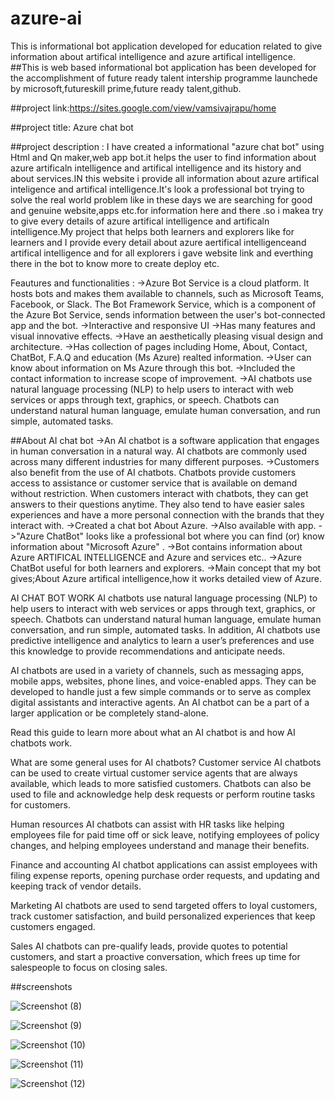 # azure-ai

This is informational bot application developed for education related to give information about artifical intelligence and azure artifical intelligence. ##This is web based informational bot application has been developed for the accomplishment of future ready talent intership programme launchede by microsoft,futureskill prime,future ready talent,github.

##project link:https://sites.google.com/view/vamsivajrapu/home

##project title: Azure chat bot

##project description : I have created a informational "azure chat bot" using Html and Qn maker,web app bot.it helps the user to find information about azure artificaln intelligence and artifical intelligence and its history and about services.IN this website i provide all information about azure artifical inteligence and artifical intelligence.It's look a professional bot trying to solve the real world problem like in these days we are searching for good and genuine website,apps etc.for information here and there .so i makea try to give every details of azure artifical intelligence and artificaln intelligence.My project that helps both learners and explorers like for learners and I provide every detail about azure aertifical intelligenceand artifical intelligence and for all explorers i gave website link and everthing there in the bot to know more to create deploy etc.

Feautures and functionalities :
->Azure Bot Service is a cloud platform. It hosts bots and makes them available to channels, such as Microsoft Teams, Facebook, or Slack. The Bot Framework Service, which is a component of the Azure Bot Service, sends information between the user's bot-connected app and the bot. ->Interactive and responsive UI ->Has many features and visual innovative effects. ->Have an aesthetically pleasing visual design and architecture. ->Has collection of pages including Home, About, Contact, ChatBot, F.A.Q and education (Ms Azure) realted information. ->User can know about information on Ms Azure through this bot. ->Included the contact information to increase scope of improvement. ->AI chatbots use natural language processing (NLP) to help users to interact with web services or apps through text, graphics, or speech. Chatbots can understand natural human language, emulate human conversation, and run simple, automated tasks.

##About AI chat bot ->An AI chatbot is a software application that engages in human conversation in a natural way. AI chatbots are commonly used across many different industries for many different purposes. ->Customers also benefit from the use of AI chatbots. Chatbots provide customers access to assistance or customer service that is available on demand without restriction. When customers interact with chatbots, they can get answers to their questions anytime. They also tend to have easier sales experiences and have a more personal connection with the brands that they interact with. ->Created a chat bot About Azure. ->Also available with app. ->"Azure ChatBot" looks like a professional bot where you can find (or) know information about "Microsoft Azure" . ->Bot contains information about Azure ARTIFICAL INTELLIGENCE and Azure and services etc.. ->Azure ChatBot useful for both learners and explorers. ->Main concept that my bot gives;About Azure artifical intelligence,how it works detailed view of Azure.

AI CHAT BOT WORK
AI chatbots use natural language processing (NLP) to help users to interact with web services or apps through text, graphics, or speech. Chatbots can understand natural human language, emulate human conversation, and run simple, automated tasks. In addition, AI chatbots use predictive intelligence and analytics to learn a user’s preferences and use this knowledge to provide recommendations and anticipate needs.

AI chatbots are used in a variety of channels, such as messaging apps, mobile apps, websites, phone lines, and voice-enabled apps. They can be developed to handle just a few simple commands or to serve as complex digital assistants and interactive agents. An AI chatbot can be a part of a larger application or be completely stand-alone.

Read this guide to learn more about what an AI chatbot is and how AI chatbots work.

What are some general uses for AI chatbots?
Customer service AI chatbots can be used to create virtual customer service agents that are always available, which leads to more satisfied customers. Chatbots can also be used to file and acknowledge help desk requests or perform routine tasks for customers.

Human resources AI chatbots can assist with HR tasks like helping employees file for paid time off or sick leave, notifying employees of policy changes, and helping employees understand and manage their benefits.

Finance and accounting AI chatbot applications can assist employees with filing expense reports, opening purchase order requests, and updating and keeping track of vendor details.

Marketing AI chatbots are used to send targeted offers to loyal customers, track customer satisfaction, and build personalized experiences that keep customers engaged.

Sales AI chatbots can pre-qualify leads, provide quotes to potential customers, and start a proactive conversation, which frees up time for salespeople to focus on closing sales.


##screenshots

![Screenshot (8)](https://user-images.githubusercontent.com/115892625/195999662-95c89225-de05-4e2e-9c39-a72a1084bbba.png)

![Screenshot (9)](https://user-images.githubusercontent.com/115892625/195999666-8bdfa4b2-27e2-4a02-a8f2-823eca4cceaa.png)

![Screenshot (10)](https://user-images.githubusercontent.com/115892625/195999670-e0307906-d031-4af3-b810-4d8d29e2ddc3.png)

![Screenshot (11)](https://user-images.githubusercontent.com/115892625/195999673-0d7651ff-7ff9-4413-b198-e3a2860e56d7.png)

![Screenshot (12)](https://user-images.githubusercontent.com/115892625/195999703-feed680a-695c-49e5-a858-39611dbb9e0c.png)
